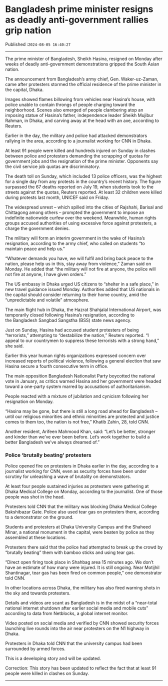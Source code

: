 # Bangladesh prime minister resigns as deadly anti-government rallies grip nation

Published :`2024-08-05 16:40:27`

---

The prime minister of Bangladesh, Sheikh Hasina, resigned on Monday after weeks of deadly anti-government demonstrations gripped the South Asian nation.

The announcement from Bangladesh’s army chief, Gen. Waker-uz-Zaman, came after protesters stormed the official residence of the prime minister in the capital, Dhaka.

Images showed flames billowing from vehicles near Hasina’s house, with police unable to contain throngs of people charging toward the neighborhood. Scenes also emerged of people clambering atop an imposing statue of Hasina’s father, independence leader Sheikh Mujibur Rahman, in Dhaka, and carving away at the head with an axe, according to Reuters.

Earlier in the day, the military and police had attacked demonstrators rallying in the area, according to a journalist working for CNN in Dhaka.

At least 91 people were killed and hundreds injured on Sunday in clashes between police and protesters demanding the scrapping of quotas for government jobs and the resignation of the prime minister. Opponents say the civil service job quotas are discriminatory.

The death toll on Sunday, which included 13 police officers, was the highest for a single day from any protests in the country’s recent history. The figure surpassed the 67 deaths reported on July 19, when students took to the streets against the quotas, Reuters reported. At least 32 children were killed during protests last month, UNICEF said on Friday.

The widespread unrest – which spilled into the cities of Rajshahi, Barisal and Chittagong among others – prompted the government to impose an indefinite nationwide curfew over the weekend. Meanwhile, human rights groups accused authorities of using excessive force against protesters, a charge the government denies.

The military will form an interim government in the wake of Hasina’s resignation, according to the army chief, who called on students “to maintain peace and help us.”

“Whatever demands you have, we will fulfil and bring back peace to the nation, please help us in this, stay away from violence,” Zaman said on Monday. He added that “the military will not fire at anyone, the police will not fire at anyone, I have given orders.”

The US embassy in Dhaka urged US citizens to “shelter in a safe place,” in new travel guidance issued Monday. Authorities added that US nationals in the capital should consider returning to their home country, amid the “unpredictable and volatile” atmosphere.

The main flight hub in Dhaka, the Hazrat Shahjalal International Airport, was temporarily closed following Hasina’s resignation, according to the Bangladesh Sangbad Sangstha (BSS) state news agency.

Just on Sunday, Hasina had accused student protesters of being “terrorists,” attempting to “destabilize the nation,” Reuters reported. “I appeal to our countrymen to suppress these terrorists with a strong hand,” she said.

Earlier this year human rights organizations expressed concern over increased reports of political violence, following a general election that saw Hasina secure a fourth consecutive term in office.

The main opposition Bangladesh Nationalist Party boycotted the national vote in January, as critics warned Hasina and her government were headed toward a one-party system marred by accusations of authoritarianism.

People reacted with a mixture of jubilation and cynicism following her resignation on Monday.

“Hasina may be gone, but there is still a long road ahead for Bangladesh – until our religious minorities and ethnic minorities are protected and justice comes to them too, the nation is not free,” Khatib Zahin, 28, told CNN.

Another resident, Arifeen Mahmood Khan, said: “Let’s be better, stronger and kinder than we’ve ever been before. Let’s work together to build a better Bangladesh we’ve always dreamed of.”

### Police ‘brutally beating’ protesters

Police opened fire on protesters in Dhaka earlier in the day, according to a journalist working for CNN, even as security forces have been under scrutiny for unleashing a wave of brutality on demonstrators.

At least four people sustained injuries as protesters were gathering at Dhaka Medical College on Monday, according to the journalist. One of those people was shot in the head.

Protesters told CNN that ⁠the military was blocking Dhaka Medical College Bakshibazar Gate. Police also used tear gas on protesters there, according to a demonstrator on the ground.

Students and protesters at Dhaka University Campus and the Shaheed Minar, a national monument in the capital, were beaten by police as they assembled at these locations.

Protesters there said that the police had attempted to break up the crowd by “brutally beating” them with bamboo sticks and using tear gas.

“Direct open firing took place in Shahbag area 15 minutes ago. We don’t have an estimate of how many were injured. It is still ongoing. Near Motijhil Shantinagar, tear gas has been fired on common people,” one demonstrator told CNN.

In other locations across Dhaka, the military has also fired warning shots in the sky and towards protesters.

Details and videos are scant as Bangladesh is in the midst of a “near-total national internet shutdown after earlier social media and mobile cuts” according to data from Netblocks, a global internet monitor.

Video posted on social media and verified by CNN showed security forces launching live rounds into the air near protesters on the N1 highway in Dhaka.

Protesters in Dhaka told CNN that the university campus had been surrounded by armed forces.

This is a developing story and will be updated.

Correction: This story has been updated to reflect the fact that at least 91 people were killed in clashes on Sunday.

---

